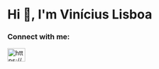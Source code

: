 <h1 align="left">Hi 👋, I'm Vinícius Lisboa</h1>

<h3 align="left">Connect with me:</h3>
<p align="left">
<a href="https://linkedin.com/in/https://www.linkedin.com/in/vin%c3%adcius-lisboa-6347971a9/" target="blank"><img align="center" src="https://raw.githubusercontent.com/rahuldkjain/github-profile-readme-generator/master/src/images/icons/Social/linked-in-alt.svg" alt="https://www.linkedin.com/in/vin%C3%ADcius-lisboa-6347971a9/" height="30" width="40" /></a>
</p>
